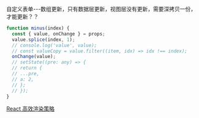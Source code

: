 自定义表单---数组更新，只有数据层更新，视图层没有更新，需要深拷贝一份，才能更新？？

```javascript
function minus(index) {
  const { value, onChange } = props;
  value.splice(index, 1);
  // console.log('value', value);
  // const valueCopy = value.filter((item, idx) => idx !== index);
  onChange(value);
  // setState((pre: any) => {
  // return {
  // ...pre,
  // a: 2,
  // };
  // });
}
```

[React 高效渲染策略](https://github.com/fi3ework/blog/issues/15)
